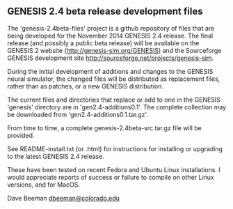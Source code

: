 GENESIS 2.4 beta release development files
------------------------------------------

The 'genesis-2.4beta-files' project is a github repository of
files that are being developed for the November 2014 GENESIS 2.4
release. The final release (and possibly a public beta release)
will be available on the GENESIS 2 website (http://genesis-sim.org/GENESIS)
and the Sourceforge GENESIS development site
http://sourceforge.net/projects/genesis-sim.

During the initial development of additions and changes to the GENESIS
neural simulator, the changed files will be distributed as replacement
files, rather than as patches, or a new GENESIS distribution.

The current files and directories that replace or add to one in the
GENESIS 'genesis' directory are in 'gen2.4-additions0.1'.
The complete collection may be downloaded from 'gen2.4-additions0.1.tar.gz'.

From time to time, a complete genesis-2.4beta-src.tar.gz file will
be provided.

See README-install.txt (or .html) for instructions for installing or
upgrading to the latest GENESIS 2.4 release.

These have been tested on recent Fedora and Ubuntu Linux installations.
I would appreciate reports of success or failure to compile on
other Linux versions, and for MacOS.

Dave Beeman
dbeeman@colorado.edu
